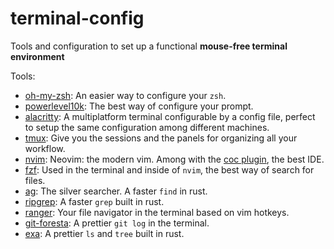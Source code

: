 # terminal-config
Tools and configuration to set up a functional **mouse-free terminal environment**

Tools:
- [oh-my-zsh](https://ohmyz.sh/): An easier way to configure your `zsh`.
- [powerlevel10k](https://github.com/romkatv/powerlevel10k): The best way of configure your prompt.
- [alacritty](https://alacritty.org/): A multiplatform terminal configurable by a config file, perfect to setup the same configuration among different machines.
- [tmux](https://github.com/tmux/tmux/wiki): Give you the sessions and the panels for organizing all your workflow.
- [nvim](https://neovim.io/): Neovim: the modern vim. Among with the [coc plugin](https://github.com/neoclide/coc.nvim), the best IDE.
- [fzf](https://github.com/junegunn/fzf): Used in the terminal and inside of `nvim`, the best way of search for files.
- [ag](https://github.com/ggreer/the_silver_searcher): The silver searcher. A faster `find` in rust.
- [ripgrep](https://github.com/BurntSushi/ripgrep): A faster `grep` built in rust.
- [ranger](https://github.com/ranger/ranger): Your file navigator in the terminal based on vim hotkeys.
- [git-foresta](https://github.com/takaaki-kasai/git-foresta): A prettier `git log` in the terminal.
- [exa](https://the.exa.website/): A prettier `ls` and `tree` built in rust.
